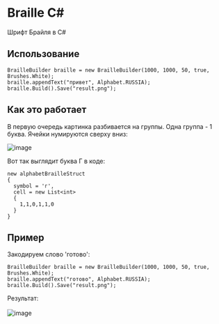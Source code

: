 # Braille C#
Шрифт Брайля в C#

## Использование
```
BrailleBuilder braille = new BrailleBuilder(1000, 1000, 50, true, Brushes.White);
braille.appendText("привет", Alphabet.RUSSIA);
braille.Build().Save("result.png");
```
## Как это работает
В первую очередь картинка разбивается на группы. Одна группа - 1 буква. Ячейки нумируются сверху вниз:

![image](https://user-images.githubusercontent.com/74132592/147390584-9dcab117-8935-4a76-99f6-c126ef8b2d20.png)

Вот так выглядит буква Г в коде:
```
new alphabetBrailleStruct
{
  symbol = 'г',
  cell = new List<int>
  {
    1,1,0,1,1,0
  }
}
```
## Пример
Закодируем слово 'готово':<br/>
```
BrailleBuilder braille = new BrailleBuilder(1000, 1000, 50, true, Brushes.White);
braille.appendText("готово", Alphabet.RUSSIA);
braille.Build().Save("result.png");
```
Результат:<br/><br/>
![image](https://user-images.githubusercontent.com/74132592/147390702-17188cac-fa33-4657-8a04-beca0822cd96.png)






